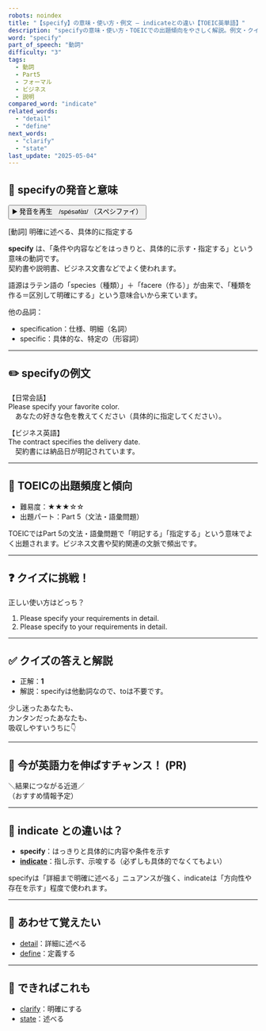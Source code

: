 ```yaml
---
robots: noindex
title: "【specify】の意味・使い方・例文 ― indicateとの違い【TOEIC英単語】"
description: "specifyの意味・使い方・TOEICでの出題傾向をやさしく解説。例文・クイズ付きでindicateとの違いもわかりやすく学べます。"
word: "specify"
part_of_speech: "動詞"
difficulty: "3"
tags:
  - 動詞
  - Part5
  - フォーマル
  - ビジネス
  - 説明
compared_word: "indicate"
related_words:
  - "detail"
  - "define"
next_words:
  - "clarify"
  - "state"
last_update: "2025-05-04"
---
```


## 🔰 specifyの発音と意味

<button class="play-audio" onclick="playTTS('specify')">
  <span class="play-audio-main">
    ▶️ 発音を再生　/spésəfὰɪ/
  </span>
  <span class="play-audio-sub">
    （スペシファイ）
  </span>
</button>

[動詞] 明確に述べる、具体的に指定する

**specify** は、「条件や内容などをはっきりと、具体的に示す・指定する」という意味の動詞です。  
契約書や説明書、ビジネス文書などでよく使われます。

語源はラテン語の「species（種類）」＋「facere（作る）」が由来で、「種類を作る＝区別して明確にする」という意味合いから来ています。

他の品詞：  
- specification：仕様、明細（名詞）
- specific：具体的な、特定の（形容詞）

---

## ✏️ specifyの例文

【日常会話】  
Please specify your favorite color.  
　あなたの好きな色を教えてください（具体的に指定してください）。

【ビジネス英語】  
The contract specifies the delivery date.  
　契約書には納品日が明記されています。

---

## 🎯 TOEICの出題頻度と傾向

- 難易度：★★★☆☆
- 出題パート：Part 5（文法・語彙問題）

TOEICではPart 5の文法・語彙問題で「明記する」「指定する」という意味でよく出題されます。ビジネス文書や契約関連の文脈で頻出です。

---

## ❓ クイズに挑戦！

正しい使い方はどっち？

1. Please specify your requirements in detail.  
2. Please specify to your requirements in detail.

---

## ✅ クイズの答えと解説

- 正解：**1**
- 解説：specifyは他動詞なので、toは不要です。

少し迷ったあなたも、  
カンタンだったあなたも、  
吸収しやすいうちに👇️

---

## 🚀 今が英語力を伸ばすチャンス！ (PR)

<div class="info-center">
＼結果につながる近道／<br>  
（おすすめ情報予定）
</div>

---

## 🤔  indicate との違いは？

- **specify**：はっきりと具体的に内容や条件を示す
- **[indicate](/indicate)**：指し示す、示唆する（必ずしも具体的でなくてもよい）

specifyは「詳細まで明確に述べる」ニュアンスが強く、indicateは「方向性や存在を示す」程度で使われます。

---

## 🧩 あわせて覚えたい

- [detail](/detail)：詳細に述べる
- [define](/define)：定義する

---

## 📖 できればこれも

- [clarify](/clarify)：明確にする
- [state](/state)：述べる

<!-- cvid: aid41_bid32 -->

